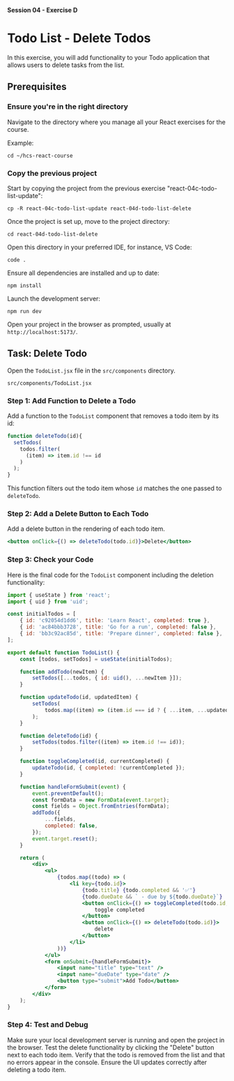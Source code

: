 **Session 04 - Exercise D**

# Todo List - Delete Todos

In this exercise, you will add functionality to your Todo application that allows users to delete tasks from the list.

## Prerequisites

### Ensure you're in the right directory
Navigate to the directory where you manage all your React exercises for the course.

Example:
```
cd ~/hcs-react-course
```

### Copy the previous project
Start by copying the project from the previous exercise "react-04c-todo-list-update":

```
cp -R react-04c-todo-list-update react-04d-todo-list-delete
```

Once the project is set up, move to the project directory:
```
cd react-04d-todo-list-delete
```

Open this directory in your preferred IDE, for instance, VS Code:
```
code .
```

Ensure all dependencies are installed and up to date:
```
npm install
```

Launch the development server:
```
npm run dev
```

Open your project in the browser as prompted, usually at `http://localhost:5173/`.

## Task: Delete Todo

Open the `TodoList.jsx` file in the `src/components` directory.

```
src/components/TodoList.jsx
```

### Step 1: Add Function to Delete a Todo

Add a function to the `TodoList` component that removes a todo item by its id:

```jsx
function deleteTodo(id){
  setTodos(
    todos.filter(
      (item) => item.id !== id
    )
  );
}
```

This function filters out the todo item whose `id` matches the one passed to `deleteTodo`.

### Step 2: Add a Delete Button to Each Todo

Add a delete button in the rendering of each todo item.

```jsx
<button onClick={() => deleteTodo(todo.id)}>Delete</button>
```

### Step 3: Check your Code

Here is the final code for the `TodoList` component including the deletion functionality:

```jsx
import { useState } from 'react';
import { uid } from 'uid';

const initialTodos = [
    { id: 'c92054d1dd6', title: 'Learn React', completed: true },
    { id: 'ac84bbb3728', title: 'Go for a run', completed: false },
    { id: 'bb3c92ac85d', title: 'Prepare dinner', completed: false },
];

export default function TodoList() {
    const [todos, setTodos] = useState(initialTodos);

    function addTodo(newItem) {
        setTodos([...todos, { id: uid(), ...newItem }]);
    }

    function updateTodo(id, updatedItem) {
        setTodos(
            todos.map((item) => (item.id === id ? { ...item, ...updatedItem } : item))
        );
    }

    function deleteTodo(id) {
        setTodos(todos.filter((item) => item.id !== id));
    }

    function toggleCompleted(id, currentCompleted) {
        updateTodo(id, { completed: !currentCompleted });
    }

    function handleFormSubmit(event) {
        event.preventDefault();
        const formData = new FormData(event.target);
        const fields = Object.fromEntries(formData);
        addTodo({
            ...fields,
            completed: false,
        });
        event.target.reset();
    }

    return (
        <div>
            <ul>
                {todos.map((todo) => (
                    <li key={todo.id}>
                        {todo.title} {todo.completed && '✅'}
                        {todo.dueDate && ` - due by ${todo.dueDate}`}
                        <button onClick={() => toggleCompleted(todo.id, todo.completed)}>
                            toggle completed
                        </button>
                        <button onClick={() => deleteTodo(todo.id)}>
                            delete
                        </button>
                    </li>
                ))}
            </ul>
            <form onSubmit={handleFormSubmit}>
                <input name="title" type="text" />
                <input name="dueDate" type="date" />
                <button type="submit">Add Todo</button>
            </form>
        </div>
    );
}

```

### Step 4: Test and Debug

Make sure your local development server is running and open the project in the browser. Test the delete functionality by clicking the "Delete" button next to each todo item. Verify that the todo is removed from the list and that no errors appear in the console. Ensure the UI updates correctly after deleting a todo item.

